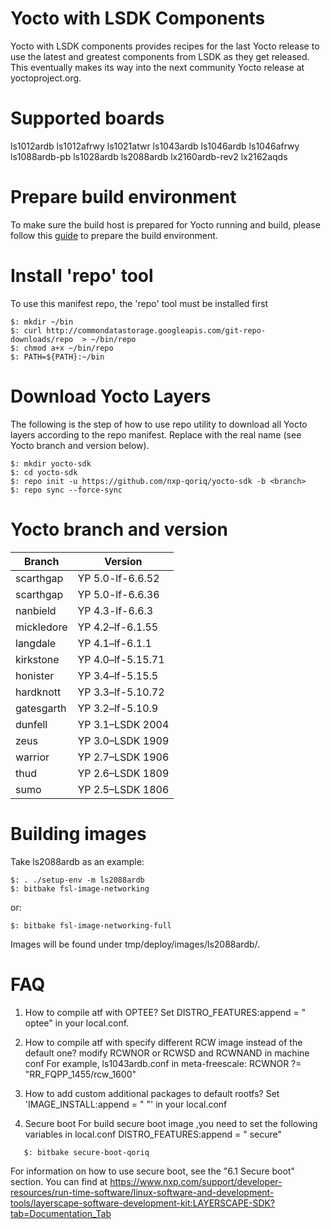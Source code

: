 Yocto with LSDK Components
==========================
Yocto with LSDK components provides recipes for the last Yocto release to use the latest and greatest components from LSDK as they get released. This eventually makes its way into the next community Yocto release at yoctoproject.org.

Supported boards
================
ls1012ardb
ls1012afrwy
ls1021atwr
ls1043ardb
ls1046ardb
ls1046afrwy
ls1088ardb-pb
ls1028ardb
ls2088ardb
lx2160ardb-rev2
lx2162aqds

Prepare build environment
=========================
To make sure the build host is prepared for Yocto running and build, please follow this [guide](https://docs.yoctoproject.org/brief-yoctoprojectqs/index.html) to prepare the build environment. 


Install 'repo' tool
===================
To use this manifest repo, the 'repo' tool must be installed first
```
$: mkdir ~/bin
$: curl http://commondatastorage.googleapis.com/git-repo-downloads/repo  > ~/bin/repo
$: chmod a+x ~/bin/repo
$: PATH=${PATH}:~/bin
```

Download Yocto Layers
=====================
The following is the step of how to use repo utility to download all Yocto layers according to the repo manifest. Replace <branch> with the real name (see Yocto branch and version below).

```
$: mkdir yocto-sdk
$: cd yocto-sdk
$: repo init -u https://github.com/nxp-qoriq/yocto-sdk -b <branch>
$: repo sync --force-sync
```

Yocto branch and version
========================
| Branch      | Version          |
|-------------|------------------|
| scarthgap   | YP 5.0-lf-6.6.52
| scarthgap   | YP 5.0-lf-6.6.36 |
| nanbield    | YP 4.3-lf-6.6.3  |
| mickledore  | YP 4.2–lf-6.1.55 |
| langdale    | YP 4.1–lf-6.1.1  |
| kirkstone   | YP 4.0–lf-5.15.71|
| honister    | YP 3.4–lf-5.15.5 |
| hardknott   | YP 3.3–lf-5.10.72|
| gatesgarth  | YP 3.2–lf-5.10.9 |
| dunfell     | YP 3.1–LSDK 2004 |
| zeus        | YP 3.0–LSDK 1909 |
| warrior     | YP 2.7–LSDK 1906 |
| thud        | YP 2.6–LSDK 1809 |
| sumo        | YP 2.5–LSDK 1806 |

Building images
===============
Take ls2088ardb as an example:
```
$: . ./setup-env -m ls2088ardb
$: bitbake fsl-image-networking
```
or:
```
$: bitbake fsl-image-networking-full
```
Images will be found under tmp/deploy/images/ls2088ardb/.


FAQ
====
1. How to compile atf with OPTEE?
   Set DISTRO_FEATURES:append = " optee" in your local.conf.

2. How to compile atf with specify different RCW image instead of the default one?
   modify  RCWNOR or RCWSD and RCWNAND in machine conf
   For example, ls1043ardb.conf in meta-freescale:
     RCWNOR ?= "RR_FQPP_1455/rcw_1600"

3. How to add custom additional packages to default rootfs?
   Set 'IMAGE_INSTALL:append = " <packages to be added>"' in your local.conf

4. Secure boot
   For build secure boot image ,you need to set the following variables in local.conf
   DISTRO_FEATURES:append = " secure"
```
   $: bitbake secure-boot-qoriq
```

   For information on how to use secure boot, see the "6.1 Secure boot" section.
   You can find at  https://www.nxp.com/support/developer-resources/run-time-software/linux-software-and-development-tools/layerscape-software-development-kit:LAYERSCAPE-SDK?tab=Documentation_Tab
